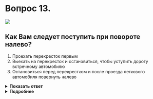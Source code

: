 # Вопрос 13.

![](https://s.drom.ru/i24228/pdd/tickets/2016/1543885514.jpg)

## Как Вам следует поступить при повороте налево?

1. Проехать перекресток первым
2. Выехать на перекресток и остановиться, чтобы уступить дорогу встречному автомобилю
3. Остановиться перед перекрестком и после проезда легкового автомобиля повернуть налево

<details>
<summary><b>Показать ответ</b></summary>
Правильный ответ: 2
</details>
<details>
<summary><b>Подробнее</b></summary>
Остановка не далее стоп-линии обязательна при запрещающем сигнале светофора. Вам же горит «зелёный». Без остановки выезжаете на перекрёсток и перед поворотом налево останавливаетесь, чтобы уступить дорогу легковому автомобилю, движущемуся прямо со встречного направления.
(«Горизонтальная разметка», пункты 6.13, 6.2, 13.3, 13.4 ПДД)
</details>